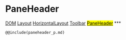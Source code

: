# PaneHeader
<span class="inheritance">
<a href="#Documentation/core/dom">DOM</a>
<a class="inheritance" href="#Documentation/elements/layout/layout">Layout</a>
<a class="inheritance" href="#Documentation/elements/layout/horizontallayout">HorizontalLayout</a>
<a class="inheritance" href="#Documentation/elements/toolbar">Toolbar</a>
<a class="inheritance" href="#Documentation/elements/pane/paneheader"><mark>PaneHeader</mark></a>
</span>
***

```div-parameter
@@include(paneheader_p.md)
```